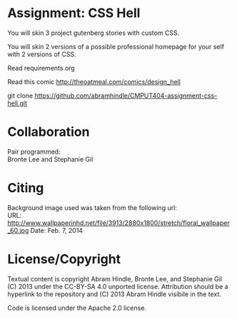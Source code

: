 Assignment: CSS Hell
====================

You will skin 3 project gutenberg stories with custom CSS.

You will skin 2 versions of a possible professional homepage for your
self with 2 versions of CSS.

Read requirements.org

Read this comic http://theoatmeal.com/comics/design_hell

git clone https://github.com/abramhindle/CMPUT404-assignment-css-hell.git

Collaboration  
=============  

Pair programmed:  
Bronte Lee and Stephanie Gil  


Citing  
======  

Background image used was taken from the following url:  
URL: http://www.wallpaperinhd.net/file/3913/2880x1800/stretch/floral_wallpaper_60.jpg
Date: Feb. 7, 2014  

License/Copyright
=================

Textual content is copyright Abram Hindle, Bronte Lee, and Stephanie Gil (C) 2013 under the CC-BY-SA
4.0 unported license. Attribution should be a hyperlink to the
repository and (C) 2013 Abram Hindle visibile in the text.

Code is licensed under the Apache 2.0 license.


